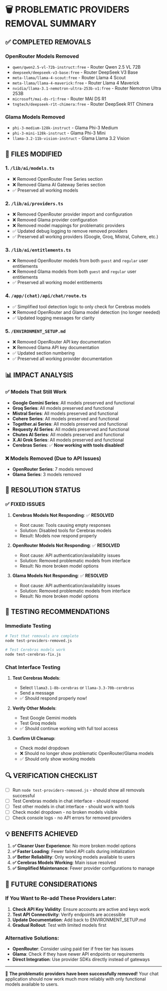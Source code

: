 # 🗑️ PROBLEMATIC PROVIDERS REMOVAL SUMMARY

## ✅ COMPLETED REMOVALS

### OpenRouter Models Removed
- `qwen/qwen2.5-vl-72b-instruct:free` - Router Qwen 2.5 VL 72B
- `deepseek/deepseek-v3-base:free` - Router DeepSeek V3 Base
- `meta-llama/llama-4-scout:free` - Router Llama 4 Scout
- `meta-llama/llama-4-maverick:free` - Router Llama 4 Maverick
- `nvidia/llama-3.1-nemotron-ultra-253b-v1:free` - Router Nemotron Ultra 253B
- `microsoft/mai-ds-r1:free` - Router MAI DS R1
- `tngtech/deepseek-r1t-chimera:free` - Router DeepSeek R1T Chimera

### Glama Models Removed
- `phi-3-medium-128k-instruct` - Glama Phi-3 Medium
- `phi-3-mini-128k-instruct` - Glama Phi-3 Mini
- `llama-3.2-11b-vision-instruct` - Glama Llama 3.2 Vision

## 🔧 FILES MODIFIED

### 1. `/lib/ai/models.ts`
- ❌ Removed OpenRouter Free Series section
- ❌ Removed Glama AI Gateway Series section
- ✅ Preserved all working models

### 2. `/lib/ai/providers.ts`
- ❌ Removed OpenRouter provider import and configuration
- ❌ Removed Glama provider configuration
- ❌ Removed model mappings for problematic providers
- ✅ Updated debug logging to remove removed providers
- ✅ Preserved all working providers (Google, Groq, Mistral, Cohere, etc.)

### 3. `/lib/ai/entitlements.ts`
- ❌ Removed OpenRouter models from both `guest` and `regular` user entitlements
- ❌ Removed Glama models from both `guest` and `regular` user entitlements
- ✅ Preserved all working model entitlements

### 4. `/app/(chat)/api/chat/route.ts`
- ✅ Simplified tool detection logic to only check for Cerebras models
- ❌ Removed OpenRouter and Glama model detection (no longer needed)
- ✅ Updated logging messages for clarity

### 5. `/ENVIRONMENT_SETUP.md`
- ❌ Removed OpenRouter API key documentation
- ❌ Removed Glama API key documentation
- ✅ Updated section numbering
- ✅ Preserved all working provider documentation

## 📊 IMPACT ANALYSIS

### ✅ Models That Still Work
- **Google Gemini Series**: All models preserved and functional
- **Groq Series**: All models preserved and functional
- **Mistral Series**: All models preserved and functional
- **Cohere Series**: All models preserved and functional
- **Together.ai Series**: All models preserved and functional
- **Requesty AI Series**: All models preserved and functional
- **Chutes AI Series**: All models preserved and functional
- **X.AI Grok Series**: All models preserved and functional
- **Cerebras Series**: ✅ **Now working with tools disabled!**

### ❌ Models Removed (Due to API Issues)
- **OpenRouter Series**: 7 models removed
- **Glama Series**: 3 models removed

## 🎯 RESOLUTION STATUS

### ✅ FIXED ISSUES
1. **Cerebras Models Not Responding**: ✅ **RESOLVED**
   - Root cause: Tools causing empty responses
   - Solution: Disabled tools for Cerebras models
   - Result: Models now respond properly

2. **OpenRouter Models Not Responding**: ✅ **RESOLVED**
   - Root cause: API authentication/availability issues
   - Solution: Removed problematic models from interface
   - Result: No more broken model options

3. **Glama Models Not Responding**: ✅ **RESOLVED**
   - Root cause: API authentication/availability issues
   - Solution: Removed problematic models from interface
   - Result: No more broken model options

## 🚀 TESTING RECOMMENDATIONS

### Immediate Testing
```bash
# Test that removals are complete
node test-providers-removed.js

# Test Cerebras models work
node test-cerebras-fix.js
```

### Chat Interface Testing
1. **Test Cerebras Models**: 
   - Select `llama3.1-8b-cerebras` or `llama-3.3-70b-cerebras`
   - Send a message
   - ✅ Should respond properly now!

2. **Verify Other Models**: 
   - Test Google Gemini models
   - Test Groq models
   - ✅ Should continue working with full tool access

3. **Confirm UI Cleanup**: 
   - Check model dropdown
   - ❌ Should no longer show problematic OpenRouter/Glama models
   - ✅ Should only show working models

## 🔍 VERIFICATION CHECKLIST

- [ ] Run `node test-providers-removed.js` - should show all removals successful
- [ ] Test Cerebras models in chat interface - should respond
- [ ] Test other models in chat interface - should work with tools
- [ ] Check model dropdown - no broken models visible
- [ ] Check console logs - no API errors for removed providers

## 💡 BENEFITS ACHIEVED

1. **✅ Cleaner User Experience**: No more broken model options
2. **✅ Faster Loading**: Fewer failed API calls during initialization
3. **✅ Better Reliability**: Only working models available to users
4. **✅ Cerebras Models Working**: Main issue resolved
5. **✅ Simplified Maintenance**: Fewer provider configurations to manage

## 🔧 FUTURE CONSIDERATIONS

### If You Want to Re-add These Providers Later:
1. **Check API Key Validity**: Ensure accounts are active and keys work
2. **Test API Connectivity**: Verify endpoints are accessible
3. **Update Documentation**: Add back to ENVIRONMENT_SETUP.md
4. **Gradual Rollout**: Test with limited models first

### Alternative Solutions:
- **OpenRouter**: Consider using paid tier if free tier has issues
- **Glama**: Check if they have newer API endpoints or requirements
- **Direct Integration**: Use provider SDKs directly instead of gateways

---

🎉 **The problematic providers have been successfully removed!** Your chat application should now work much more reliably with only functional models available to users.
